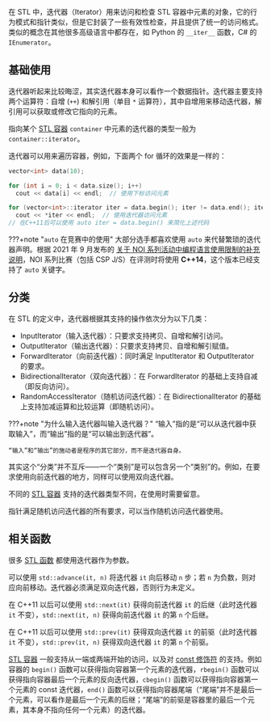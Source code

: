 在 STL 中，迭代器（Iterator）用来访问和检查 STL 容器中元素的对象，它的行为模式和指针类似，但是它封装了一些有效性检查，并且提供了统一的访问格式。类似的概念在其他很多高级语言中都存在，如 Python 的 `__iter__` 函数，C# 的 `IEnumerator`。

## 基础使用

迭代器听起来比较晦涩，其实迭代器本身可以看作一个数据指针。迭代器主要支持两个运算符：自增 (`++`) 和解引用（单目 `*` 运算符），其中自增用来移动迭代器，解引用可以获取或修改它指向的元素。

指向某个 [STL 容器](./container.md)  `container` 中元素的迭代器的类型一般为 `container::iterator`。

迭代器可以用来遍历容器，例如，下面两个 for 循环的效果是一样的：

```cpp
vector<int> data(10);

for (int i = 0; i < data.size(); i++)
  cout << data[i] << endl;  // 使用下标访问元素

for (vector<int>::iterator iter = data.begin(); iter != data.end(); iter++)
  cout << *iter << endl;  // 使用迭代器访问元素
// 在C++11后可以使用 auto iter = data.begin() 来简化上述代码
```

???+note "`auto` 在竞赛中的使用"
    大部分选手都喜欢使用 `auto` 来代替繁琐的迭代器声明。根据 2021 年 9 月发布的 [关于 NOI 系列活动中编程语言使用限制的补充说明](https://www.noi.cn/xw/2021-09-01/735729.shtml)，NOI 系列比赛（包括 CSP J/S）在评测时将使用 **C++14**，这个版本已经支持了 `auto` 关键字。

## 分类

在 STL 的定义中，迭代器根据其支持的操作依次分为以下几类：

- InputIterator（输入迭代器）：只要求支持拷贝、自增和解引访问。
- OutputIterator（输出迭代器）：只要求支持拷贝、自增和解引赋值。
- ForwardIterator（向前迭代器）：同时满足 InputIterator 和 OutputIterator 的要求。
- BidirectionalIterator（双向迭代器）：在 ForwardIterator 的基础上支持自减（即反向访问）。
- RandomAccessIterator（随机访问迭代器）：在 BidirectionalIterator 的基础上支持加减运算和比较运算（即随机访问）。

???+note "为什么输入迭代器叫输入迭代器？"
    “输入”指的是“可以从迭代器中获取输入”，而“输出”指的是“可以输出到迭代器”。
    
    “输入”和“输出”的施动者是程序的其它部分，而不是迭代器自身。

其实这个“分类”并不互斥——一个“类别”是可以包含另一个“类别”的。例如，在要求使用向前迭代器的地方，同样可以使用双向迭代器。

不同的 [STL 容器](./container.md) 支持的迭代器类型不同，在使用时需要留意。

指针满足随机访问迭代器的所有要求，可以当作随机访问迭代器使用。

## 相关函数

很多 [STL 函数](./algorithm.md) 都使用迭代器作为参数。

可以使用 `std::advance(it, n)` 将迭代器 `it` 向后移动 `n` 步；若 `n` 为负数，则对应向前移动。迭代器必须满足双向迭代器，否则行为未定义。

在 C++11 以后可以使用 `std::next(it)` 获得向前迭代器 `it` 的后继（此时迭代器 `it` 不变），`std::next(it, n)` 获得向前迭代器 `it` 的第 `n` 个后继。

在 C++11 以后可以使用 `std::prev(it)` 获得双向迭代器 `it` 的前驱（此时迭代器 `it` 不变），`std::prev(it, n)` 获得双向迭代器 `it` 的第 `n` 个前驱。

[STL 容器](./container.md) 一般支持从一端或两端开始的访问，以及对 [const 修饰符](../const.md) 的支持。例如容器的 `begin()` 函数可以获得指向容器第一个元素的迭代器，`rbegin()` 函数可以获得指向容器最后一个元素的反向迭代器，`cbegin()` 函数可以获得指向容器第一个元素的 const 迭代器，`end()` 函数可以获得指向容器尾端（“尾端”并不是最后一个元素，可以看作是最后一个元素的后继；“尾端”的前驱是容器里的最后一个元素，其本身不指向任何一个元素）的迭代器。
